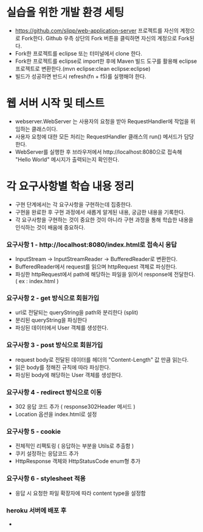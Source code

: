 # 실습을 위한 개발 환경 세팅
* https://github.com/slipp/web-application-server 프로젝트를 자신의 계정으로 Fork한다. Github 우측 상단의 Fork 버튼을 클릭하면 자신의 계정으로 Fork된다.
* Fork한 프로젝트를 eclipse 또는 터미널에서 clone 한다.
* Fork한 프로젝트를 eclipse로 import한 후에 Maven 빌드 도구를 활용해 eclipse 프로젝트로 변환한다.(mvn eclipse:clean eclipse:eclipse)
* 빌드가 성공하면 반드시 refresh(fn + f5)를 실행해야 한다.

# 웹 서버 시작 및 테스트
* webserver.WebServer 는 사용자의 요청을 받아 RequestHandler에 작업을 위임하는 클래스이다.
* 사용자 요청에 대한 모든 처리는 RequestHandler 클래스의 run() 메서드가 담당한다.
* WebServer를 실행한 후 브라우저에서 http://localhost:8080으로 접속해 "Hello World" 메시지가 출력되는지 확인한다.

# 각 요구사항별 학습 내용 정리
* 구현 단계에서는 각 요구사항을 구현하는데 집중한다. 
* 구현을 완료한 후 구현 과정에서 새롭게 알게된 내용, 궁금한 내용을 기록한다.
* 각 요구사항을 구현하는 것이 중요한 것이 아니라 구현 과정을 통해 학습한 내용을 인식하는 것이 배움에 중요하다. 

### 요구사항 1 - http://localhost:8080/index.html로 접속시 응답
* InputStream -> InputStreamReader -> BufferedReader로 변환한다.
* BufferedReader에서 request를 읽으며 httpRequest 객체로 파싱한다.
* 파싱한 httpRequest에서 path에 해당하는 파일을 읽어서 response에 전달한다. ( ex : index.html )

### 요구사항 2 - get 방식으로 회원가입
* url로 전달되는 queryString을 path와 분리한다 (split)
* 분리된 queryString을 파싱한다
* 파싱된 데이터에서 User 객체를 생성한다.

### 요구사항 3 - post 방식으로 회원가입
* request body로 전달된 데이터를 헤더의 "Content-Length" 값 만큼 읽는다.
* 읽은 body를 정해진 규칙에 따라 파싱한다.
* 파싱된 body에 해당하는 User 객체를 생성한다.

### 요구사항 4 - redirect 방식으로 이동
* 302 응답 코드 추가 ( response302Header 메서드 )
* Location 옵션을 index.html로 설정

### 요구사항 5 - cookie
* 전체적인 리팩토링 ( 응답하는 부분을 Utils로 추출함 )
* 쿠키 설정하는 응답코드 추가
* HttpResponse 객체와 HttpStatusCode enum형 추가

### 요구사항 6 - stylesheet 적용
* 응답 시 요청한 파일 확장자에 따라 content type을 설정함

### heroku 서버에 배포 후
* 
